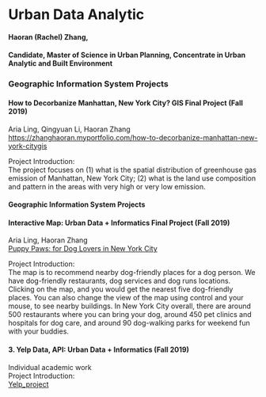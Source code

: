 # Urban Data Analytic
#### Haoran (Rachel) Zhang, 
#### Candidate, Master of Science in Urban Planning, Concentrate in Urban Analytic and Built Environment  

### Geographic Information System Projects
#### How to Decorbanize Manhattan, New York City? GIS Final Project (Fall 2019) 
Aria Ling, Qingyuan Li, Haoran Zhang
https://zhanghaoran.myportfolio.com/how-to-decorbanize-manhattan-new-york-citygis  

Project Introduction:  
The project focuses on (1) what is the spatial distribution of greenhouse gas emission of Manhattan, New York City; (2) what is the land use composition and pattern in the areas with very high or very low emission.  



#### Geographic Information System Projects
#### Interactive Map: Urban Data + Informatics Final Project (Fall 2019)  
Aria Ling, Haoran Zhang  
[Puppy Paws: for Dog Lovers in New York City](https://ziweiling.github.io/)  
  
Project Introduction:  
The map is to recommend nearby dog-friendly places for a dog person. We have dog-friendly restaurants, dog services and dog runs locations.
Clicking on the map, and you would get the nearest five dog-friendly places. You can also change the view of the map using control and your mouse, to see nearby buildings. In New York City overall, there are around 500 restaurants where you can bring your dog, around 450 pet clinics and hospitals for dog care, and around 90 dog-walking parks for weekend fun with your buddies.




#### 3. Yelp Data, API: Urban Data + Informatics (Fall 2019)  
Individual academic work  
Project Introduction:  
[Yelp_project](https://rachelzhang07.github.io/yelp_api_clean-eating/)
